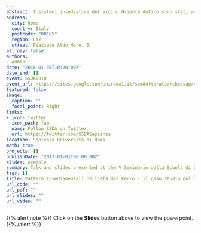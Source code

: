 ```yaml
---
abstract: I sistemi insediativi del Vicino Oriente Antico sono stati analizzati in numerosi studi, in particolare per quanto riguarda le regioni siriane, data la maggiore disponibilità di dati rispetto alle zone limitrofe. Meno indagata è invece la regione irachena della diga di Haditha, nonostante la oramai nota importanza della zona durante l’età del Ferro. Gli scavi e le ricognizioni finora effettuate lungo il fiume Eufrate hanno rivelato la presenza di siti di I Millennio a.C. dalle spiccate caratteristiche militari. Le interpretazioni effettuate finora hanno quindi identificato la regione esclusivamente come sede di fortezze e accampamenti temporanei dell’Impero Assiro, che occupò la regione in maniera altalenante dal IX al VII secolo a.C. Come passo preliminare verso la ricostruzione del sistema insediativo della regione, il presente intervento propone di procedere verso una visione più eterogenea dell’area, integrando nell’analisi l’utilizzo di GIS ed immagini satellitari e analizzando in maniera preliminare la cultura materiale dei siti, le relazioni di quest’ultimi con il territorio in cui si inseriscono e la loro distribuzione lungo il fiume Eufrate.
address:
  city: Rome
  country: Italy
  postcode: "00185"
  region: LAZ
  street: Piazzale Aldo Moro, 5
all_day: false
authors:
- admin
date: "2018-01-30T10:20:00Z"
date_end: []
event: SSDA2018
event_url: https://sites.google.com/uniroma1.it/semdottoratoarcheosap/home?authuser=0
featured: false
image:
  caption: ''
  focal_point: Right
links:
- icon: twitter
  icon_pack: fab
  name: Follow SSDA on Twitter
  url: https://twitter.com/SSDASapienza
location: Sapienza Università di Roma
math: true
projects: []
publishDate: "2017-01-01T00:00:00Z"
slides: example
summary: Talk and slides presented at the V Seminario della Scuola di Dottorato in Archeologia (SSDA).
tags: []
title: Pattern Insediamentali nell'età del Ferro - il caso studio del Medio Eufrate Iracheno.
url_code: ""
url_pdf: ""
url_slides: ""
url_video: ""
---
```


{{% alert note %}}
Click on the **Slides** button above to view the powerpoint.
{{% /alert %}}


